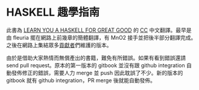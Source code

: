 # HASKELL 趣學指南

此書為 [LEARN YOU A HASKELL FOR GREAT GOOD](http://learnyouahaskell.com/) 的 [CC](https://creativecommons.org/licenses/by-nc-sa/3.0/) 中文翻譯。最早是由 fleuria 擺在網路上前幾章的簡體翻譯，有 MnO2 接手並把後半部分翻譯完成。之後在網路上集結眾多[貢獻者](https://github.com/MnO2/learnyouahaskell-zh/graphs/contributors)們維護的版本。

由於是借助大家熱情而無償產出的書籍，難免有所錯誤。如果有看到錯誤還請 send pull request。原本的第一版本的 gitbook 並沒有跟 github integration 自動發佈修正的錯誤，需要人力 merge 並 push 因此耽誤了不少。新的版本的 gitbook 就有 github integration，PR merge 後就能自動發佈。
